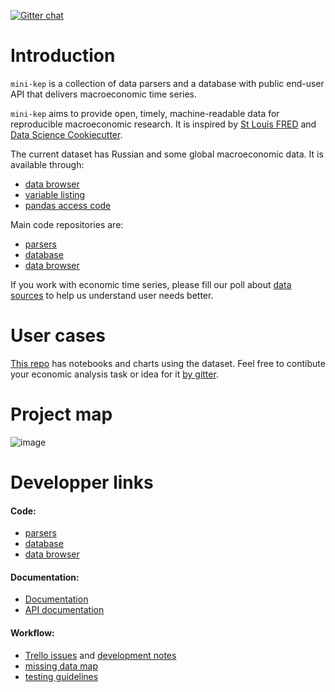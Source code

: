 [![Gitter chat](https://badges.gitter.im/gitterHQ/gitter.png)](https://gitter.im/mini-kep/Lobby)

Introduction
============

```mini-kep``` is a collection of data parsers and a database with public end-user API 
that delivers macroeconomic time series.


```mini-kep``` aims to provide open, timely, machine-readable data for reproducible 
macroeconomic research. It is inspired by [St Louis FRED](https://fred.stlouisfed.org) and 
[Data Science Cookiecutter](https://drivendata.github.io/cookiecutter-data-science).


The current dataset has Russian and some global macroeconomic data. It is available through:
- [data browser](http://macrodash.herokuapp.com)
- [variable listing](https://github.com/mini-kep/db/blob/master/doc/listing.md)
- [pandas access code](https://github.com/mini-kep/user-charts/blob/master/access.py) 

Main code repositories are:
- [parsers](https://github.com/mini-kep/parsers)
- [database](https://github.com/mini-kep/db)
- [data browser](https://github.com/mini-kep/frontend-dash)  

If you work with economic time series, please fill our poll about [data sources](https://goo.gl/2wY43R)
to help us understand user needs better.


User cases 
==========

[This repo](https://github.com/mini-kep/user-charts) has notebooks and charts using the dataset.
Feel free to contibute your economic analysis task or idea for it [by gitter](https://gitter.im/mini-kep/Lobby).

Project map 
===========

![image](https://user-images.githubusercontent.com/9265326/33287171-de70bbf6-d3c8-11e7-8319-b4d69007fddb.png)

Developper links  
================

#### Code:
- [parsers](https://github.com/mini-kep/parsers)
- [database](https://github.com/mini-kep/db)
- [data browser](https://github.com/mini-kep/frontend-dash)  

#### Documentation:
- [Documentation](https://mini-kep.github.io/documentation)
- [API documentation](https://github.com/mini-kep/db/blob/master/README.md)

#### Workflow:
- [Trello issues](https://trello.com/b/ioHBMwH7/minikep) and [development notes](DEV.md) 
- [missing data map](https://github.com/mini-kep/datamap/blob/master/minikep_missing_values.ipynb) 
- [testing guidelines](https://github.com/mini-kep/guidelines/blob/master/testing.md)
